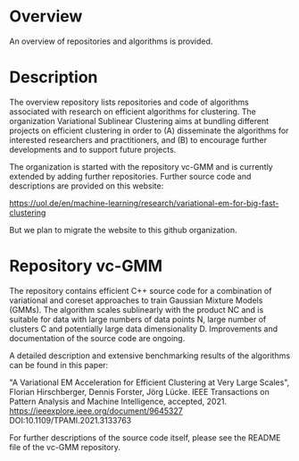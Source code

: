 # Overview
An overview of repositories and algorithms is provided.

# Description
The overview repository lists repositories and code of algorithms associated with research on efficient algorithms for clustering.
The organization Variational Sublinear Clustering aims at bundling different projects on efficient clustering in order to (A) disseminate
the algorithms for interested researchers and practitioners, and (B) to encourage further developments and to support future projects.

The organization is started with the repository vc-GMM and is currently extended by adding further repositories. Further source
code and descriptions are provided on this website:

https://uol.de/en/machine-learning/research/variational-em-for-big-fast-clustering

But we plan to migrate the website to this github organization.



# Repository vc-GMM

The repository contains efficient C++ source code for a combination of variational and coreset approaches to train
Gaussian Mixture Models (GMMs). The algorithm scales sublinearly with the product NC and is suitable for data with
large numbers of data points N, large number of clusters C and potentially large data dimensionality D. Improvements
and documentation of the source code are ongoing.

A detailed description and extensive benchmarking results of the algorithms can be found in this paper:

"A Variational EM Acceleration for Efficient Clustering at Very Large Scales", 
Florian Hirschberger, Dennis Forster, Jörg Lücke.
IEEE Transactions on Pattern Analysis and Machine Intelligence, accepted, 2021.
https://ieeexplore.ieee.org/document/9645327
DOI:10.1109/TPAMI.2021.3133763

For further descriptions of the source code itself, please see the README file of the vc-GMM repository.







